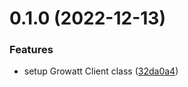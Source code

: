 # 0.1.0 (2022-12-13)


### Features

* setup Growatt Client class ([32da0a4](https://github.com/NystronSolar/PHPGrowattClient/commit/32da0a42ed780ad9d6edc73578228ea3a57d326c))



